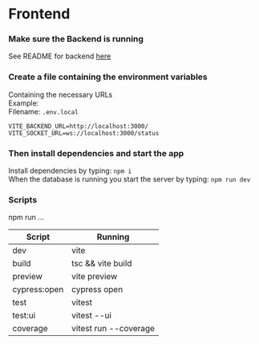# Frontend

### Make sure the Backend is running

See README for backend [here](../backend/README.md)

### Create a file containing the environment variables

Containing the necessary URLs  
Example:  
Filename: `.env.local`

```
VITE_BACKEND_URL=http://localhost:3000/
VITE_SOCKET_URL=ws://localhost:3000/status
```

### Then install dependencies and start the app

Install dependencies by typing: `npm i`  
When the database is running you start the server by typing: `npm run dev`

### Scripts

npm run ...

| Script       | Running               |
| ------------ | --------------------- |
| dev          | vite                  |
| build        | tsc && vite build     |
| preview      | vite preview          |
| cypress:open | cypress open          |
| test         | vitest                |
| test:ui      | vitest --ui           |
| coverage     | vitest run --coverage |
